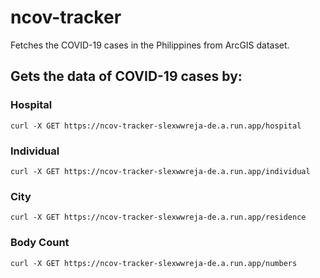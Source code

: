 # ncov-tracker
Fetches the COVID-19 cases in the Philippines from ArcGIS dataset.

## Gets the data of COVID-19 cases by:

### Hospital
```
curl -X GET https://ncov-tracker-slexwwreja-de.a.run.app/hospital
```

### Individual
```
curl -X GET https://ncov-tracker-slexwwreja-de.a.run.app/individual
```

### City
```
curl -X GET https://ncov-tracker-slexwwreja-de.a.run.app/residence
```

### Body Count
```
curl -X GET https://ncov-tracker-slexwwreja-de.a.run.app/numbers
```
